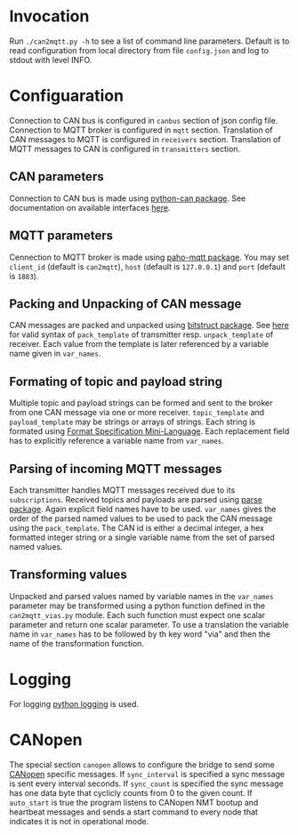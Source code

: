 # Invocation
Run `./can2mqtt.py -h` to see a list of command line parameters.
Default is to read configuration from local directory from file `config.json` and log to stdout with level INFO.

# Configuaration
Connection to CAN bus is configured in `canbus` section of json config file.
Connection to MQTT broker is configured in `mqtt` section.
Translation of CAN messages to MQTT is configured in `receivers` section.
Translation of MQTT messages to CAN is configured in `transmitters` section.

## CAN parameters
Connection to CAN bus is made using [python-can package](http://python-can.readthedocs.io/en/latest/index.html).
See documentation on available interfaces [here](http://python-can.readthedocs.io/en/latest/interfaces.html).

## MQTT parameters
Cennection to MQTT broker is made using [paho-mqtt package](https://pypi.python.org/pypi/paho-mqtt).
You may set `client_id` (default is `can2mqtt`), `host` (default is `127.0.0.1`) and `port` (default is `1883`).

## Packing and Unpacking of CAN message
CAN messages are packed and unpacked using [bitstruct package](http://bitstruct.readthedocs.io/en/latest/#).
See [here](http://bitstruct.readthedocs.io/en/latest/#bitstruct.pack) for valid syntax of `pack_template` of transmitter resp. `unpack_template` of receiver.
Each value from the template is later referenced by a variable name given in `var_names`.

## Formating of topic and payload string
Multiple topic and payload strings can be formed and sent to the broker from one CAN message via one or more receiver.
`topic_template` and `payload_template` may be strings or arrays of strings. Each string is formated using [Format Specification Mini-Language](https://docs.python.org/2/library/string.html#format-specification-mini-language).
Each replacement field has to explicitly reference a variable name from `var_names`.

## Parsing of incoming MQTT messages
Each transmitter handles MQTT messages received due to its `subscriptions`.
Received topics and payloads are parsed using [parse package](https://pypi.python.org/pypi/parse).
Again explicit field names have to be used.
`var_names` gives the order of the parsed named values to be used to pack the CAN message using the `pack_template`.
The CAN id is either a decimal integer, a hex formatted integer string or a single variable name from the set of parsed named values.

## Transforming values
Unpacked and parsed values named by variable names in the `var_names` parameter may be transformed using a python function defined in the `can2mqtt_vias.py` module.
Each such function must expect one scalar parameter and return one scalar parameter.
To use a translation the variable name in `var_names` has to be followed by th key word "via" and then the name of the transformation function.

# Logging
For logging [python logging](https://docs.python.org/2/library/logging.html) is used.

# CANopen
The special section `canopen` allows to configure the bridge to send some [CANopen](https://en.wikipedia.org/wiki/CANopen) specific messages.
If `sync_interval` is specified a sync message is sent every interval seconds. If `sync_count` is specified the sync message has one data byte that cyclicly counts from 0 to the given count.
If `auto_start` is true the program listens to CANopen NMT bootup and heartbeat messages and sends a start command to every node that indicates it is not in operational mode.
